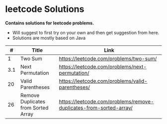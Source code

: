 # leetcode Solutions
**Contains solutions for leetcode problems.**

 - Will suggest to first try on your own and then get suggestion from here. 
 - Solutions are mostly based on Java

| #   | Title | Link |
|-----| ----- | ---- |
 | 1   |Two Sum|https://leetcode.com/problems/two-sum/|
| 3.1 |Next Permutation|https://leetcode.com/problems/next-permutation/|
| 20  |Valid Parentheses|https://leetcode.com/problems/valid-parentheses/|
 | 26|Remove Duplicates from Sorted Array|https://leetcode.com/problems/remove-duplicates-from-sorted-array/|
 
 